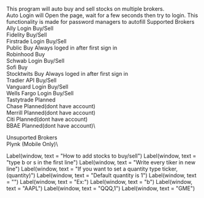 This program will auto buy and sell stocks on multiple brokers.\
Auto Login will Open the page, wait for a few seconds then try to login. This functionality is made for password managers to autofill
Supported Brokers\
Ally        Login Buy/Sell\
Fidelity          Buy/Sell\
Firstrade   Login Buy/Sell\
Public            Buy       Always loged in after first sign in\
Robinhood         Buy\
Schwab      Login Buy/Sell \
Sofi              Buy\
Stocktwits        Buy       Always loged in after first sign in\
Tradier      API  Buy/Sell\
Vanguard    Login Buy/Sell\
Wells Fargo Login Buy/Sell\
Tastytrade  Planned \
Chase       Planned(dont have account)\
Merrill     Planned(dont have account)\
Citi        Planned(dont have account)\
BBAE        Planned(dont have account)\

Unsuported Brokers\
Plynk (Mobile Only)\

Label(window, text = "How to add stocks to buy/sell")
Label(window, text = "type b or s in the first line")
Label(window, text = "Write every tiker in new line")
Label(window, text = "If you want to set a quantity type ticker,(quantity)")
Label(window, text = "Default quantity is 1")
Label(window, text = "")
Label(window, text = "Ex:")
Label(window, text = "b")
Label(window, text = "AAPL")
Label(window, text = "QQQ,1")
Label(window, text = "GME")